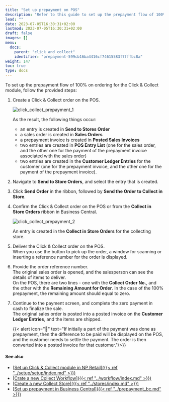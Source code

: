```yaml
---
title: "Set up prepayment on POS"
description: "Refer to this guide to set up the prepayment flow of 100% on ordering for the Click & Collect module. "
lead: ""
date: 2023-07-05T16:30:31+02:00
lastmod: 2023-07-05T16:30:31+02:00
draft: false
images: []
menu:
  docs:
    parent: "click_and_collect"
    identifier: "prepayment-599cb16ba4416cf74615583f7fffbc8a"
weight: 147
toc: true
type: docs
---
```


To set up the prepayment flow of 100% on ordering for the Click & Collect module, follow the provided steps:

1. Create a Click & Collect order on the POS.     

   ![click_collect_prepayment_1](click_collect_prepayment_1.png)

      As the result, the following things occur: 
      - an entry is created in **Send to Stores Order**
      - a sales order is created in **Sales Orders**
      - a prepayment invoice is created in **Posted Sales Invoices**
      - two entries are created in **POS Entry List** (one for the sales order, and the other one for the payment of the prepayment invoice associated with the sales order)
      - two entries are created in the **Customer Ledger Entries** for the customer (one for the prepayment invoice, and the other one for the payment of the prepayment invoice).

2. Navigate to **Send to Store Orders**, and select the entry that is created. 
3. Click **Send Order** in the ribbon, followed by **Send the Order to Collect in Store**.
4. Confirm the Click & Collect order on the POS or from the **Collect in Store Orders** ribbon in Business Central. 

   ![click_collect_prepayment_2](click_collect_prepayment_2.png)   

   An entry is created in the **Collect in Store Orders** for the collecting store.

5. Deliver the Click & Collect order on the POS.    
   When you use the button to pick up the order, a window for scanning or inserting a reference number for the order is displayed.
6. Provide the order reference number.      
   The original sales order is opened, and the salesperson can see the details of items to deliver.     
   On the POS, there are two lines - one with the **Collect Order No.**, and the other with the **Remaining Amount for Order**. In the case of the 100% prepayment, the remaining amount should equal to zero. 
7. Continue to the payment screen, and complete the zero payment in cash to finalize the sale.     
   The original sales order is posted into a posted invoice on the **Customer Ledger Entries**, and the items are shipped. 



   {{< alert icon="📝" text="If initially a part of the payment was done as prepayment, then the difference to be paid will be displayed on the POS, and the customer needs to settle the payment. The order is then converted into a posted invoice for that customer."/>}}

#### See also

- [<ins>Set up Click & Collect module in NP Retail<ins>]({{< ref "../setup/setup/index.md" >}})
- [<ins>Crate a new Collect Workflow<ins>]({{< ref "../workflow/index.md" >}})
- [<ins>Create a new Collect Store<ins>]({{< ref "../stores/index.md" >}})
- [<ins>Set up prepayment in Business Central<ins>]({{< ref "../prepayment_bc.md" >}})